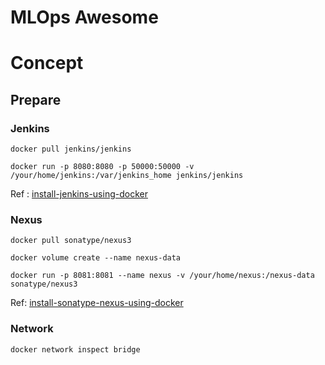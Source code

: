 # MLOps Awesome

# Concept

## Prepare

### Jenkins

`docker pull jenkins/jenkins`

`docker run -p 8080:8080 -p 50000:50000 -v /your/home/jenkins:/var/jenkins_home jenkins/jenkins`

Ref : [install-jenkins-using-docker](https://medium.com/@eloufirhatim/install-jenkins-using-docker-e76f41f79682)

### Nexus

`docker pull sonatype/nexus3`

`docker volume create --name nexus-data`

`docker run -p 8081:8081 --name nexus -v /your/home/nexus:/nexus-data sonatype/nexus3`

Ref: [install-sonatype-nexus-using-docker](https://ahgh.medium.com/how-to-setup-sonatype-nexus-3-repository-manager-using-docker-7ff89bc311ce)

### Network

`docker network inspect bridge`

